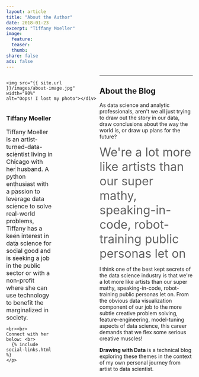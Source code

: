 ```yaml
---
layout: article
title: "About the Author"
date: 2018-01-23
excerpt: "Tiffany Moeller"
image:
  feature:
  teaser: 
  thumb: 
share: false
ads: false
---
```

<style>

@media (min-width: 600px) {

	.column {
	    float: left;
	    width: 100%;
	    vertical-align: center
	}
}

.left {
	width: 50%;
    vertical-align: center
}

.right {
	width: 50%;
    vertical-align: center
}
/* Clear floats after the columns */
.row:after {
    content: "";
    display: table;
    clear: both;
}

</style>

<div class='row'>

<div class="column left">
 
	<img src="{{ site.url }}/images/about-image.jpg"
	width="90%"
	alt="Oops! I lost my photo"></div>

<div class="column right">
	<h3> Tiffany Moeller</h3>
	<p><font size='3'>Tiffany Moeller is an artist-turned-data-scientist living in Chicago with her husband. A python enthusiast with a passion to leverage data science to solve real-world problems, Tiffany has a keen interest in data science for social good and is seeking a job in the public sector or with a non-profit where she can use technology to benefit the marginalized in society. 
	</font>
	
	<br><br>
	Connect with her below: <br>
      {% include social-links.html %}
	</p>
</div>

</div>

---

<div>
<h2> About the Blog</h2>

<p> As data science and analytic professionals, aren't we all just trying to draw out the story in our data, draw conclusions about the way the world is, or draw up plans for the future?</p>

<blockquote>
	<font size="6">We're a lot more like artists than our super mathy, speaking-in-code, robot-training public personas let on </font>
</blockquote>


<p>I think one of the best kept secrets of the data science industry is that we're a lot more like artists than our super mathy, speaking-in-code, robot-training public personas let on. From the obvious data visualization component of our job to the more subtle creative problem solving, feature-engineering, model-tuning aspects of data science, this career demands that we flex some serious creative muscles!</p>

<p><b>Drawing with Data</b> is a technical blog exploring these themes in the context of my own personal journey from artist to data scientist.</p>
<div>
